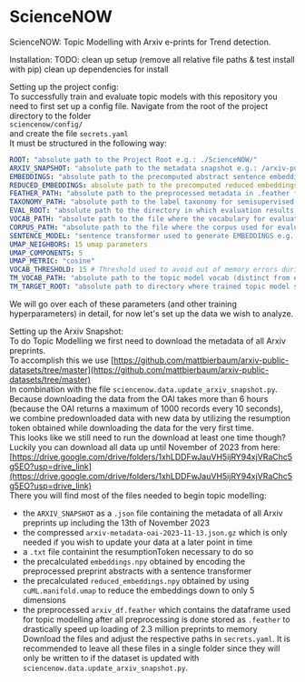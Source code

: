 # ScienceNOW
ScienceNOW: Topic Modelling with Arxiv e-prints for Trend detection.

Installation: 
TODO: 
  clean up setup (remove all relative file paths & test install with pip)
  clean up dependencies for install

Setting up the project config:  
To successfully train and evaluate topic models with this repository you need to first set up a config file. 
Navigate from the root of the project directory to the folder  
`sciencenow/config/`  
and create the file `secrets.yaml`  
It must be structured in the following way:  
```yaml
ROOT: "absolute path to the Project Root e.g.: ./ScienceNOW/"
ARXIV_SNAPSHOT: "absolute path to the metadata snapshot e.g.: /arxiv-public-datasets/arxiv-data/arxiv-metadata-oai-2023-11-13.json"
EMBEDDINGS: "absolute path to the precomputed abstract sentence embeddings e.g.: /arxiv-public-datasets/arxiv-data/embeddings.npy"
REDUCED_EMBEDDINGS: absolute path to the precomputed reduced embeddings e.g.: /arxiv-public-datasets/arxiv-data/reduced_embeddings.npy"
FEATHER_PATH: "absolute path to the preprocessed metadata in .feather format e.g.:/arxiv-public-datasets/arxiv-data/arxiv_df.feather"
TAXONOMY_PATH: "absolute path to the label taxonomy for semisupervised models e.g.: /taxonomy.txt"
EVAL_ROOT: "absolute path to the directory in which evaluation results should be stored e.g.: /tm_evaluation/"
VOCAB_PATH: "absolute path to the file where the vocabulary for evaluation will be stored e.g.: /tm_evaluation/vocab.txt"
CORPUS_PATH: "absolute path to the file where the corpus used for evaluation will be stored e.g.: /tm_evaluation/corpus.tsv"
SENTENCE_MODEL: "sentence transformer used to generate EMBEDDINGS e.g.: all-MiniLM-L6-v2" 
UMAP_NEIGHBORS: 15 umap parameters
UMAP_COMPONENTS: 5
UMAP_METRIC: "cosine"
VOCAB_THRESHOLD: 15 # Threshold used to avoid out of memory errors during evaluation
TM_VOCAB_PATH: "absolute path to the topic model vocab (distinct from evaluation vocab) e.g.: /tm_evaluation/tm_vocab.txt"
TM_TARGET_ROOT: "absolute path to directory where trained topic model should be written to disk e.g.: /tm_evaluation/"
```

We will go over each of these parameters (and other training hyperparameters) in detail, for now let's set up the data we wish to analyze.  

Setting up the Arxiv Snapshot:  
To do Topic Modelling we first need to download the metadata of all Arxiv preprints.  
To accomplish this we use [https://github.com/mattbierbaum/arxiv-public-datasets/tree/master](https://github.com/mattbierbaum/arxiv-public-datasets/tree/master)  
In combination with the file `sciencenow.data.update_arxiv_snapshot.py`.  
Because downloading the data from the OAI takes more than 6 hours (because the OAI returns a maximum of 1000 records every 10 seconds), we combine predownloaded data 
with new data by utilizing the resumption token obtained while downloading the data for the very first time.  
This looks like we still need to run the download at least one time though?  
Luckily you can download all data up until November of 2023 from here:  
[https://drive.google.com/drive/folders/1xhLDDFwJauVH5ijRY94xjVRaChc5g5EO?usp=drive_link](https://drive.google.com/drive/folders/1xhLDDFwJauVH5ijRY94xjVRaChc5g5EO?usp=drive_link)  
There you will find most of the files needed to begin topic modelling:  
* the `ARXIV_SNAPSHOT` as a `.json` file containing the metadata of all Arxiv preprints up including the 13th of November 2023
* the compressed `arxiv-metadata-oai-2023-11-13.json.gz` which is only needed if you wish to update your data at a later point in time
* a `.txt` file containint the resumptionToken necessary to do so
* the precalculated `embeddings.npy` obtained by encoding the preprocessed preprint abstracts with a sentence transformer
* the precalculated `reduced_embeddings.npy` obtained by using `cuML.manifold.umap` to reduce the embeddings down to only 5 dimensions
* the preprocessed `arxiv_df.feather` which contains the dataframe used for topic modelling after all preprocessing is done stored as `.feather` to drastically speed up loading of 2.3 million preprints to memory
Download the files and adjust the respective paths in `secrets.yaml`. It is recommended to leave all these files in a single folder since they will only be written to if the dataset is updated with `sciencenow.data.update_arxiv_snapshot.py`.

